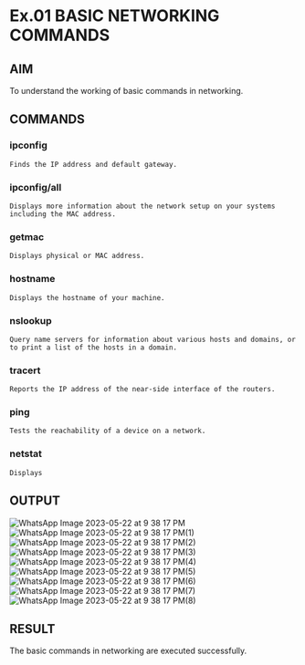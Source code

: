# Ex.01 BASIC NETWORKING COMMANDS
## AIM
  To understand the working of basic commands in networking.

## COMMANDS
### ipconfig
    Finds the IP address and default gateway.
    
### ipconfig/all
    Displays more information about the network setup on your systems including the MAC address.

### getmac
    Displays physical or MAC address.

### hostname
    Displays the hostname of your machine.
    
### nslookup
    Query name servers for information about various hosts and domains, or to print a list of the hosts in a domain.
    
### tracert
    Reports the IP address of the near-side interface of the routers.

### ping
    Tests the reachability of a device on a network. 

### netstat
    Displays 
## OUTPUT

![WhatsApp Image 2023-05-22 at 9 38 17 PM](https://github.com/Vengatraj212221010043/Ex01/assets/128878559/81cf1b0e-75db-41af-b314-1dce7048a70b)
![WhatsApp Image 2023-05-22 at 9 38 17 PM(1)](https://github.com/Vengatraj212221010043/Ex01/assets/128878559/611045d7-9ebf-4ebf-9cdd-52447954ec90)
![WhatsApp Image 2023-05-22 at 9 38 17 PM(2)](https://github.com/Vengatraj212221010043/Ex01/assets/128878559/99dbfd7b-ae33-439b-b377-c80e54e135ca)
![WhatsApp Image 2023-05-22 at 9 38 17 PM(3)](https://github.com/Vengatraj212221010043/Ex01/assets/128878559/22e95ca3-e95f-435c-8e49-0eb91b09ebcf)
![WhatsApp Image 2023-05-22 at 9 38 17 PM(4)](https://github.com/Vengatraj212221010043/Ex01/assets/128878559/4f4639ea-059d-4bc5-9fed-73bc20111ca4)
![WhatsApp Image 2023-05-22 at 9 38 17 PM(5)](https://github.com/Vengatraj212221010043/Ex01/assets/128878559/fcce9110-552b-4554-9260-a0eb3d938efb)
![WhatsApp Image 2023-05-22 at 9 38 17 PM(6)](https://github.com/Vengatraj212221010043/Ex01/assets/128878559/931b06aa-5665-44a0-aa29-927fe05be412)
![WhatsApp Image 2023-05-22 at 9 38 17 PM(7)](https://github.com/Vengatraj212221010043/Ex01/assets/128878559/64ae020f-7585-4772-aae5-a88929cd8dd4)
![WhatsApp Image 2023-05-22 at 9 38 17 PM(8)](https://github.com/Vengatraj212221010043/Ex01/assets/128878559/c97aaa6f-11fc-4f2b-8fc0-d5c6a4e83591)


## RESULT
  The basic commands in networking are executed successfully.
